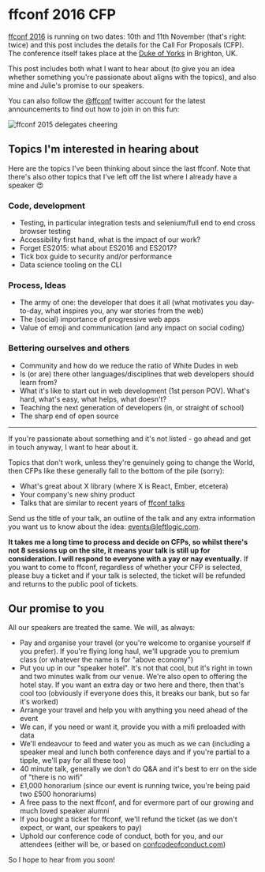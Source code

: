 # ffconf 2016 CFP

[ffconf 2016](https://2016.ffconf.org) is running on two dates: 10th and 11th November (that's right: twice) and this post includes the details for the Call For Proposals (CFP). The conference itself takes place at the [Duke of Yorks](https://www.flickr.com/groups/fullfrontalconf/pool/) in Brighton, UK.

This post includes both what I want to hear about (to give you an idea whether something you're passionate about aligns with the topics), and also mine and Julie's promise to our speakers.

<!--more-->

You can also follow the [@ffconf](https://twitter.com/ffconf) twitter account for the latest announcements to find out how to join in on this fun:

![ffconf 2015 delegates cheering](https://remysharp.com/images/ffconf-2016.jpg)


## Topics I'm interested in hearing about

Here are the topics I've been thinking about since the last ffconf. Note that there's also other topics that I've left off the list where I already have a speaker 😍

### Code, development

- Testing, in particular integration tests and selenium/full end to end cross browser testing
- Accessibility first hand, what is the impact of our work?
- Forget ES2015: what about ES2016 and ES2017?
- Tick box guide to security and/or performance
- Data science tooling on the CLI

### Process, Ideas

- The army of one: the developer that does it all (what motivates you day-to-day, what inspires you, any war stories from the web)
- The (social) importance of progressive web apps
- Value of emoji and communication (and any impact on social coding)

### Bettering ourselves and others

- Community and how do we reduce the ratio of White Dudes in web
- Is (or are) there other languages/disciplines that web developers should learn from?
- What it's like to start out in web development (1st person POV). What's hard, what's easy, what helps, what doesn't?
- Teaching the next generation of developers (in, or straight of school)
- The sharp end of open source

---

If you're passionate about something and it's not listed - go ahead and get in touch anyway, I want to hear about it.

Topics that don't work, unless they're genuinely going to change the World, then CFPs like these generally fall to the bottom of the pile (sorry):

- What's great about X library (where X is React, Ember, etcetera)
- Your company's new shiny product
- Talks that are similar to recent years of [ffconf talks](https://www.youtube.com/playlist?list=PLXmT1r4krsTo5KtThq4dATD_ctsV8mdJQ)

Send us the title of your talk, an outline of the talk and any extra information you want us to know about the idea: events@leftlogic.com.

**It takes me a long time to process and decide on CFPs, so whilst there's not 8 sessions up on the site, it means your talk is still up for consideration. I will respond to everyone with a yay or nay eventually.** If you want to come to ffconf, regardless of whether your CFP is selected, please buy a ticket and if your talk is selected, the ticket will be refunded and returns to the public pool of tickets.

## Our promise to you

All our speakers are treated the same. We will, as always:

- Pay and organise your travel (or you're welcome to organise yourself if you prefer). If you're flying long haul, we'll upgrade you to premium class (or whatever the name is for "above economy")
- Put you up in our "speaker hotel". It's not that cool, but it's right in town and two minutes walk from our venue. We're also open to offering the hotel stay. If you want an extra day or two here and there, then that's cool too (obviously if everyone does this, it breaks our bank, but so far it's worked)
- Arrange your travel and help you with anything you need ahead of the event
- We can, if you need or want it, provide you with a mifi preloaded with data
- We'll endeavour to feed and water you as much as we can (including a speaker meal and lunch both conference days and if you're partial to a tipple, we'll pay for all these too)
- 40 minute talk, generally we don't do Q&A and it's best to err on the side of "there is no wifi"
- £1,000 honorarium (since our event is running twice, you're being paid two £500 honorariums)
- A free pass to the next ffconf, and for evermore part of our growing and much loved speaker alumni
- If you bought a ticket for ffconf, we'll refund the ticket (as we don't expect, or want, our speakers to pay)
- Uphold our conference code of conduct, both for you, and our attendees (either will be, or based on [confcodeofconduct.com](http://confcodeofconduct.com))

So I hope to hear from you soon!
